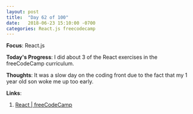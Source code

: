 ```yaml
---
layout: post
title:  "Day 62 of 100"
date:   2018-06-23 15:10:00 -0700
categories: React.js freecodecamp 
---
```


**Focus**: React.js 

**Today's Progress**: I did about 3 of the React exercises in the freeCodeCamp curriculum. 

**Thoughts**: It was a slow day on the coding front due to the fact that my 1 year old son woke me up too early. 

**Links**: 
1. [React | freeCodeCamp](https://learn.freecodecamp.org/front-end-libraries/react)